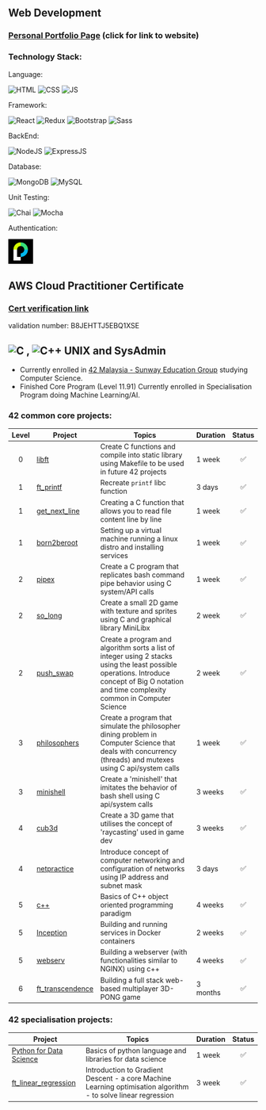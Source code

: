 ## Web Development
### [Personal Portfolio Page](https://mseong.my) (click for link to website)
### Technology Stack:
<div>
    <p>Language:</p>
    <img src="https://user-images.githubusercontent.com/25181517/192158954-f88b5814-d510-4564-b285-dff7d6400dad.png" width="50" alt="HTML" title="HTML"/>
    <img src="https://user-images.githubusercontent.com/25181517/183898674-75a4a1b1-f960-4ea9-abcb-637170a00a75.png" width="50" alt="CSS" title="CSS"/>
    <img src="https://user-images.githubusercontent.com/25181517/117447155-6a868a00-af3d-11eb-9cfe-245df15c9f3f.png" width="50" alt="JS" title="JS"/> 
</div>
<div>
    <p>Framework:</p>
    <img src="https://user-images.githubusercontent.com/25181517/183897015-94a058a6-b86e-4e42-a37f-bf92061753e5.png" width="50" alt="React" title="React"/>
    <img src="https://user-images.githubusercontent.com/25181517/187896150-cc1dcb12-d490-445c-8e4d-1275cd2388d6.png" width="50" alt="Redux" title="Redux"/>
    <img src="https://user-images.githubusercontent.com/25181517/183898054-b3d693d4-dafb-4808-a509-bab54cf5de34.png" width="50" alt="Bootstrap" title="Bootstrap"/> 
    <img src="https://user-images.githubusercontent.com/25181517/192158956-48192682-23d5-4bfc-9dfb-6511ade346bc.png" width="50" alt="Sass" title="Sass"/> 
</div>
<div>
    <p>BackEnd:</p>
    <img src="https://user-images.githubusercontent.com/25181517/183568594-85e280a7-0d7e-4d1a-9028-c8c2209e073c.png" width="50" alt="NodeJS" title="NodeJS"/>
    <img src="https://user-images.githubusercontent.com/25181517/183859966-a3462d8d-1bc7-4880-b353-e2cbed900ed6.png" width="50" alt="ExpressJS" title="ExpressJS"/> 
</div>
<div>
    <p>Database:</p>
    <img src="https://user-images.githubusercontent.com/25181517/182884177-d48a8579-2cd0-447a-b9a6-ffc7cb02560e.png" width="50" alt="MongoDB" title="MongoDB"/>
    <img src="https://user-images.githubusercontent.com/25181517/183896128-ec99105a-ec1a-4d85-b08b-1aa1620b2046.png" width="50" alt="MySQL" title="MySQL"/>
</div>
<div>
    <p>Unit Testing:</p>
    <img src="https://user-images.githubusercontent.com/25181517/201476472-d2f5f644-cfc9-43e5-96d3-c8f40f18b5cb.png" width="50" alt="Chai" title="Chai"/>
    <img src="https://user-images.githubusercontent.com/25181517/201476630-f47cfff6-fdee-4ee1-9092-1793b71b1ca3.png" width="50" alt="Mocha" title="Mocha"/>
</div>
<div>
    <p>Authentication:</p>
    <img src="https://github.com/mseong123/assets/blob/master/passportjs.png" width="50" alt="PassportJS" title="PassportJS"/>
</div>


## AWS Cloud Practitioner Certificate
### [Cert verification link](https://aw.certmetrics.com/amazon/public/verification.aspx) 
validation number: B8JEHTTJ5EBQ1XSE


## <img src="https://user-images.githubusercontent.com/25181517/192106070-46255bcf-65e6-4c6b-a296-bf8d0d8fb2a7.png" alt="C" title="C" width="30"> , <img src="https://user-images.githubusercontent.com/25181517/192106073-90fffafe-3562-4ff9-a37e-c77a2da0ff58.png" alt="C++" title="C++" width="30"> UNIX and SysAdmin
- Currently enrolled in [42 Malaysia - Sunway Education Group](https://42kl.edu.my/) studying Computer Science.
- Finished Core Program (Level 11.91) Currently enrolled in Specialisation Program doing Machine Learning/AI.

<!--![melee's 42 stats](https://badge.mediaplus.ma/binary/melee?1337Badge=off&UM6P=off)-->

### 42 common core projects:

| Level | Project | Topics | Duration | Status |
|:---:|---|---|---|:---:|
| 0 | [libft](https://github.com/mseong123/libft/tree/master)| Create C functions and compile into static library using Makefile to be used in future 42 projects | 1 week | ✅ |
| 1 | [ft_printf](https://github.com/mseong123/ft_printf) | Recreate `printf` libc function | 3 days | ✅ |
| 1 | [get_next_line](https://github.com/mseong123/get_next_line/tree/master) | Creating a C function that allows you to read file content line by line | 1 week | ✅ |
| 1 | [born2beroot](https://github.com/mseong123/born2beroot/tree/master) | Setting up a virtual machine running a linux distro and installing services | 1 week | ✅ |
| 2 | [pipex](https://github.com/mseong123/pipex/tree/master) | Create a C program that replicates bash command pipe behavior using C system/API calls | 1 week | ✅ |
| 2 | [so_long](https://github.com/mseong123/so_long) | Create a small 2D game with texture and sprites using C and graphical library MiniLibx | 2 week | ✅ |
| 2 | [push_swap](https://github.com/mseong123/push_swap) | Create a program and algorithm sorts a list of integer using 2 stacks using the least possible operations. Introduce concept of Big O notation and time complexity common in Computer Science | 2 week | ✅ |
| 3 | [philosophers](https://github.com/mseong123/philosophers) | Create a program that simulate the philosopher dining problem in Computer Science that deals with concurrency (threads) and mutexes using C api/system calls | 1 week | ✅ |
| 3 | [minishell](https://github.com/mseong123/minishell) | Create a 'minishell' that imitates the behavior of bash shell using C api/system calls | 3 weeks | ✅ |
| 4 | [cub3d](https://github.com/mseong123/cub3D) | Create a 3D game that utilises the concept of 'raycasting' used in game dev | 3 weeks | ✅ |
| 4 | [netpractice](https://github.com/mseong123/netpractice) | Introduce concept of computer networking and configuration of networks using IP address and subnet mask | 3 days | ✅ |
| 5 | [c++](https://github.com/mseong123/CPP_modules) | Basics of C++ object oriented programming paradigm | 4 weeks | ✅ |
| 5 | [Inception](https://github.com/mseong123/Inception) | Building and running services in Docker containers | 2 weeks | ✅ |
| 5 | [webserv](https://github.com/mseong123/webserv) | Building a webserver (with functionalities similar to NGINX) using c++  | 4 weeks | ✅ |
| 6 | [ft_transcendence](https://github.com/mseong123/ft_transcendence_42) | Building a full stack web-based multiplayer 3D-PONG game  | 3 months | ✅ |

### 42 specialisation projects:
| Project | Topics | Duration | Status |
|---|---|---|:---:|
|[Python for Data Science](https://github.com/mseong123/python_data_science/tree/master)| Basics of python language and libraries for data science | 1 week | ✅ |
|[ft_linear_regression](https://github.com/mseong123/ft_linear_regression/tree/master)| Introduction to Gradient Descent - a core Machine Learning optimisation algorithm - to solve linear regression  | 3 week | ✅ |

